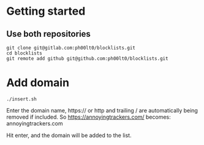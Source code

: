 # Getting started

## Use both repositories

```
git clone git@gitlab.com:ph00lt0/blocklists.git
cd blocklists
git remote add github git@github.com:ph00lt0/blocklists.git
```


# Add domain

```
./insert.sh
```

Enter the domain name, https:// or http and trailing / are automatically being removed if included.
So https://annoyingtrackers.com/ becomes: annoyingtrackers.com

Hit enter, and the domain will be added to the list.
